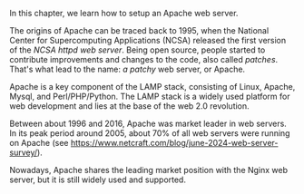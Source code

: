 In this chapter, we learn how to setup an Apache web server.

The origins of Apache can be traced back to 1995, when the National Center for Supercomputing Applications (NCSA) released the first version of the *NCSA httpd web server*. Being open source, people started to contribute improvements and changes to the code, also called *patches*. That's what lead to the name: *a patchy* web server, or Apache.

Apache is a key component of the LAMP stack, consisting of Linux, Apache, Mysql, and Perl/PHP/Python. The LAMP stack is a widely used platform for web development and lies at the base of the web 2.0 revolution.

Between about 1996 and 2016, Apache was market leader in web servers. In its peak period around 2005, about 70% of all web servers were running on Apache (see <https://www.netcraft.com/blog/june-2024-web-server-survey/>).

Nowadays, Apache shares the leading market position with the Nginx web server, but it is still widely used and supported.

